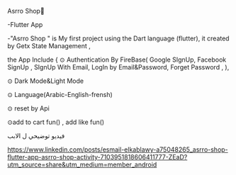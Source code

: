Asrro Shop👕

-Flutter App

-"Asrro Shop " is My first project using the Dart language (flutter),
it created by Getx State Management ,

the App Include
{
 ⊙ Authentication By FireBase(
    Google SIgnUp,
     Facebook SignUp , 
     SIgnUp With Email,
     LogIn by Email&Password,
     Forget Password ,
 ),
 
⊙ Dark Mode&Light Mode

⊙ Language(Arabic-English-frensh)

⊙ reset by Api

⊙add to cart fun() , add like fun()

فيديو توضيحي ل الابب

https://www.linkedin.com/posts/esmail-elkablawy-a75048265_asrro-shop-flutter-app-asrro-shop-activity-7103951818606411777-ZEaD?utm_source=share&utm_medium=member_android

